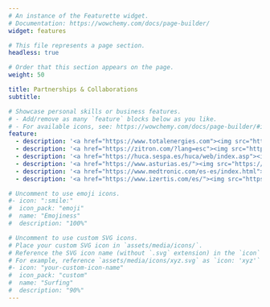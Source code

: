 ```yaml
---
# An instance of the Featurette widget.
# Documentation: https://wowchemy.com/docs/page-builder/
widget: features

# This file represents a page section.
headless: true

# Order that this section appears on the page.
weight: 50

title: Partnerships & Collaborations
subtitle:

# Showcase personal skills or business features.
# - Add/remove as many `feature` blocks below as you like.
# - For available icons, see: https://wowchemy.com/docs/page-builder/#icons
feature:
  - description: '<a href="https://www.totalenergies.com"><img src="https://4screenwebsitestorage.blob.core.windows.net/website/assets/small_4screen_total_Energies_logo_f68ebb549a.png" alt="Total Energies Logo" width="150"></a>'
  - description: '<a href="https://zitron.com/?lang=esc"><img src="https://logovtor.com/wp-content/uploads/2023/05/zitron-logo-vector-2023.png" alt="Zitrón Logo" width="200"></a>'
  - description: '<a href="https://huca.sespa.es/huca/web/index.asp"><img src="https://www.atencionalcliente24.com/wp-content/uploads/2020/08/telefono-atencion-huca.jpg" alt="Huca Logo" width="200"></a>'
  - description: '<a href="https://www.asturias.es/"><img src="https://formaciongcsalud.asturias.es/pluginfile.php/1/theme_adaptable/adaptablemarkettingimages/0/logo_consejeria_salud_horizontal_2022.png" alt="Consejería Salud Logo" width="300"></a>'
  - description: '<a href="https://www.medtronic.com/es-es/index.html"><img src="https://mcgrouplogistics.com/loginwp/wp-content/uploads/2020/08/medtronic-logo.png" alt="Medtronic Logo" width="300"></a>'
  - description: '<a href="https://www.izertis.com/es/"><img src="https://www.izertis.com/image/layout_set_logo?img_id=234136&t=1611645629212" alt="Izertis Logo" width="180"></a>'

# Uncomment to use emoji icons.
#- icon: ":smile:"
#  icon_pack: "emoji"
#  name: "Emojiness"
#  description: "100%"

# Uncomment to use custom SVG icons.
# Place your custom SVG icon in `assets/media/icons/`.
# Reference the SVG icon name (without `.svg` extension) in the `icon` field.
# For example, reference `assets/media/icons/xyz.svg` as `icon: 'xyz'`
#- icon: "your-custom-icon-name"
#  icon_pack: "custom"
#  name: "Surfing"
#  description: "90%"
---
```

